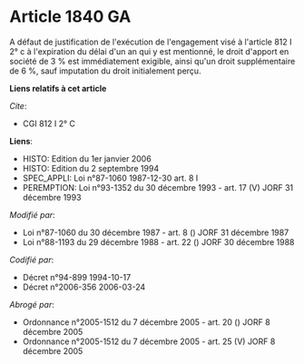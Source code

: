 # Article 1840 GA

A défaut de justification de l'exécution de l'engagement visé à l'article 812 I 2° c à l'expiration du délai d'un an qui y
est mentionné, le droit d'apport en société de 3 % est immédiatement exigible, ainsi qu'un droit supplémentaire de 6 %, sauf
imputation du droit initialement perçu.

**Liens relatifs à cet article**

_Cite_:

  - CGI 812 I 2° C

**Liens**:

  - HISTO: Edition du 1er janvier 2006
  - HISTO: Edition du 2 septembre 1994
  - SPEC_APPLI: Loi n°87-1060 1987-12-30 art. 8 I
  - PEREMPTION: Loi n°93-1352 du 30 décembre 1993 - art. 17 (V) JORF 31 décembre 1993

_Modifié par_:

  - Loi n°87-1060 du 30 décembre 1987 - art. 8 () JORF 31 décembre 1987
  - Loi n°88-1193 du 29 décembre 1988 - art. 22 () JORF 30 décembre 1988

_Codifié par_:

  - Décret n°94-899 1994-10-17
  - Décret n°2006-356 2006-03-24

_Abrogé par_:

  - Ordonnance n°2005-1512 du 7 décembre 2005 - art. 20 () JORF 8 décembre 2005
  - Ordonnance n°2005-1512 du 7 décembre 2005 - art. 25 (V) JORF 8 décembre 2005
